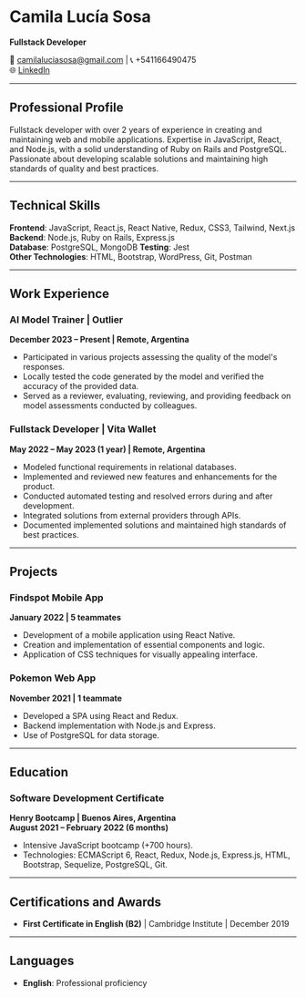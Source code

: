 # Camila Lucía Sosa

**Fullstack Developer**

📧 camilaluciasosa@gmail.com | 📞 +541166490475  
🌐 [LinkedIn](https://www.linkedin.com/in/camilasosa-fullstack/)

---

## Professional Profile

Fullstack developer with over 2 years of experience in creating and maintaining web and mobile applications. Expertise in JavaScript, React, and Node.js, with a solid understanding of Ruby on Rails and PostgreSQL. Passionate about developing scalable solutions and maintaining high standards of quality and best practices.

---

## Technical Skills

**Frontend**: JavaScript, React.js, React Native, Redux, CSS3, Tailwind, Next.js 
**Backend**: Node.js, Ruby on Rails, Express.js  
**Database**: PostgreSQL, MongoDB 
**Testing**: Jest  
**Other Technologies**: HTML, Bootstrap, WordPress, Git, Postman 

---

## Work Experience

### AI Model Trainer | Outlier
**December 2023 – Present | Remote, Argentina**  
- Participated in various projects assessing the quality of the model's responses.
- Locally tested the code generated by the model and verified the accuracy of the provided data.
- Served as a reviewer, evaluating, reviewing, and providing feedback on model assessments conducted by colleagues.

### Fullstack Developer | Vita Wallet
**May 2022 – May 2023 (1 year) | Remote, Argentina**  
- Modeled functional requirements in relational databases.
- Implemented and reviewed new features and enhancements for the product.
- Conducted automated testing and resolved errors during and after development.
- Integrated solutions from external providers through APIs.
- Documented implemented solutions and maintained high standards of best practices.

---

## Projects

### Findspot Mobile App
**January 2022 | 5 teammates**  
- Development of a mobile application using React Native.
- Creation and implementation of essential components and logic.
- Application of CSS techniques for visually appealing interface.

### Pokemon Web App
**November 2021 | 1 teammate**  
- Developed a SPA using React and Redux.
- Backend implementation with Node.js and Express.
- Use of PostgreSQL for data storage.

---

## Education

### Software Development Certificate
**Henry Bootcamp | Buenos Aires, Argentina**  
**August 2021 – February 2022 (6 months)**  
- Intensive JavaScript bootcamp (+700 hours).
- Technologies: ECMAScript 6, React, Redux, Node.js, Express.js, HTML, Bootstrap, Sequelize, PostgreSQL, Git.

---

## Certifications and Awards

- **First Certificate in English (B2)** | Cambridge Institute | December 2019

---

## Languages

- **English**: Professional proficiency
